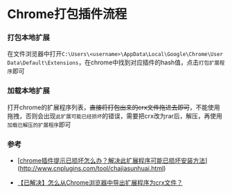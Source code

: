 # Chrome打包插件流程

### 打包本地扩展

在文件浏览器中打开`C:\Users\<username>\AppData\Local\Google\Chrome\User Data\Default\Extensions`，在chrome中找到对应插件的hash值，点击`打包扩展程序`即可

### 加载本地扩展

打开chrome的扩展程序列表，~~直接将打包出来的crx文件拖进去即可~~，不能使用拖拽，否则会出现`此扩展可能已经损坏`的错误，需要把crx改为rar后，解压，再使用`加载已解压的扩展程序`即可



### 参考

* [[chrome插件提示已损坏怎么办？解决此扩展程序可能已损坏安装方法](http://www.cnplugins.com/tool/chajiasunhuai.html)](http://www.cnplugins.com/tool/chajiasunhuai.html)

* [【已解决】怎么从Chrome浏览器中导出扩展程序为crx文件？](http://www.cnplugins.com/tool/export-cnplugins-crx.html)